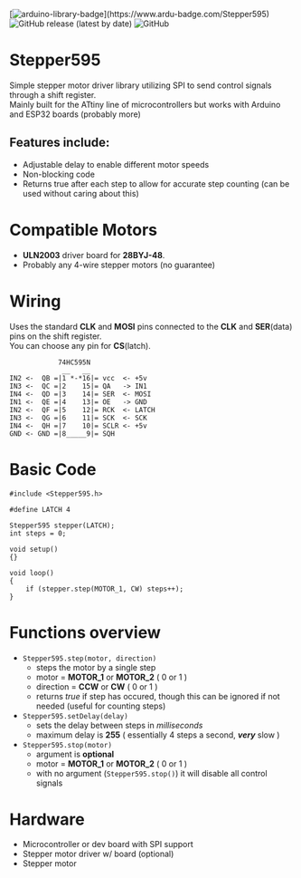 [![arduino-library-badge](https://www.ardu-badge.com/badge/Stepper595.svg?)](https://www.ardu-badge.com/Stepper595)
![GitHub release (latest by date)](https://img.shields.io/github/v/release/KDaniels-dev/Stepper595)
![GitHub](https://img.shields.io/github/license/KDaniels-dev/Stepper595)





# Stepper595

Simple stepper motor driver library utilizing SPI to send control signals through a shift register.\
Mainly built for the ATtiny line of microcontrollers but works with Arduino and ESP32 boards (probably more)

## Features include:
- Adjustable delay to enable different motor speeds
- Non-blocking code
- Returns true after each step to allow for accurate step counting (can be used without caring about this)

# Compatible Motors
- **ULN2003** driver board for **28BYJ-48**.
- Probably any 4-wire stepper motors (no guarantee)

# Wiring
Uses the standard **CLK** and **MOSI** pins connected to the **CLK** and **SER**(data) pins on the shift register.\
You can choose any pin for **CS**(latch).
```
            74HC595N
             __   __
IN2 <-  QB =|1 *-*16|= vcc  <- +5v
IN3 <-  QC =|2    15|= QA   -> IN1
IN4 <-  QD =|3    14|= SER  <- MOSI
IN1 <-  QE =|4    13|= OE   -> GND
IN2 <-  QF =|5    12|= RCK  <- LATCH
IN3 <-  QG =|6    11|= SCK  <- SCK
IN4 <-  QH =|7    10|= SCLR <- +5v
GND <- GND =|8_____9|= SQH
```

# Basic Code

```
#include <Stepper595.h>

#define LATCH 4

Stepper595 stepper(LATCH);
int steps = 0;

void setup()
{}

void loop()
{
    if (stepper.step(MOTOR_1, CW) steps++);
}
```

# Functions overview
- `Stepper595.step(motor, direction)`
    - steps the motor by a single step
    - motor = **MOTOR_1** or **MOTOR_2** ( 0 or 1 )
    - direction = **CCW** or **CW** ( 0 or 1 )
    - returns *true* if step has occured, though this can be ignored if not needed (useful for counting steps)
- `Stepper595.setDelay(delay)`
    - sets the delay between steps in *milliseconds*
    - maximum delay is **255** ( essentially 4 steps a second, ***very*** slow )
- `Stepper595.stop(motor)`
    - argument is **optional**
    - motor = **MOTOR_1** or **MOTOR_2** ( 0 or 1 )
    - with no argument (`Stepper595.stop()`) it will disable all control signals

# Hardware
- Microcontroller or dev board with SPI support
- Stepper motor driver w/ board (optional)
- Stepper motor
